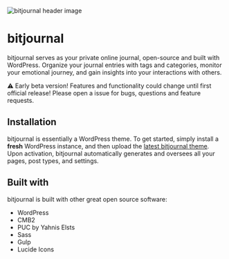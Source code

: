 ![bitjournal header image](https://raw.githubusercontent.com/Kreislinie/bitjournal/main/.github/img/bitjournal_header.png
)

# bitjournal

bitjournal serves as your private online journal, open-source and built with WordPress. Organize your journal entries with tags and categories, monitor your emotional journey, and gain insights into your interactions with others.

:warning: Early beta version! Features and functionality could change until first official release! Please open a issue for bugs, questions and feature requests.


## Installation

bitjournal is essentially a WordPress theme. To get started, simply install a **fresh** WordPress instance, and then upload the [latest bitjournal theme](https://github.com/Kreislinie/bitjournal/releases). Upon activation, bitjournal automatically generates and oversees all your pages, post types, and settings.

## Built with 
bitjournal is built with other great open source software:

- WordPress
- CMB2
- PUC by Yahnis Elsts
- Sass
- Gulp
- Lucide Icons

